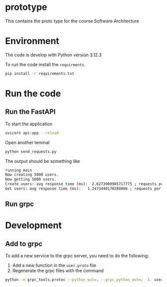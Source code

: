 # prototype
This contains the proto type for the course Software Architecture


# Environment

The code is develop with Python version 3.12.3

To run the code install the `requirments`

```bash
pip install -r requirements.txt
```


# Run the code

## Run the FastAPI

To start the application
```bash
uvicorn api:app --reload
```

Open another teminal

```bash
python send_requests.py
```
The output should be something like
```bash
running main
Now creating 5000 users.
Now getting 5000 users.
Create users: avg response time (ms):  2.6273900985717775 ; requests per second:  380.5068684495124
Get users: avg response time (ms):   1.2473440170288086 ; requests per second:  801.3403155317231
```

## Run grpc

# Development

## Add to grpc 

To add a new service to the grpc server, you need to do the following:

1. Add a new function in the `user.proto` file
2. Regenerate the grpc files with the command
```bash
python -m grpc_tools.protoc --python_out=. --grpc_python_out=. -I. user.proto
```


